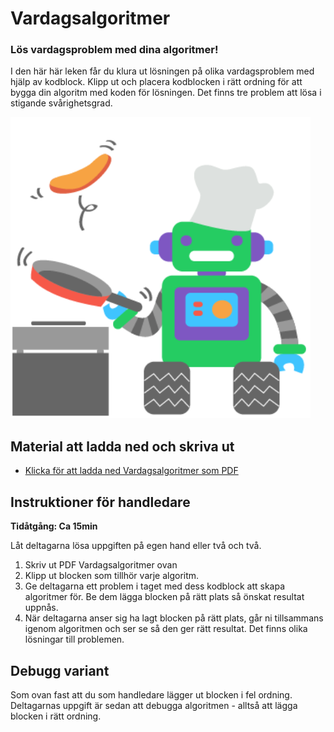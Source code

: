 # Vardagsalgoritmer

### **Lös vardagsproblem med dina algoritmer!**

I den här här leken får du klura ut lösningen på olika vardagsproblem med hjälp av kodblock. Klipp ut och placera kodblocken i rätt ordning för att bygga din algoritm med koden för lösningen. Det finns tre problem att lösa i stigande svårighetsgrad.

![Exempel på kodknäckaren](Robot_steker_pannkakor.png)

## Material att ladda ned och skriva ut
* [Klicka för att ladda ned Vardagsalgoritmer som PDF](https://github.com/Kodcentrum/Scratch-uppgifter/raw/master/lek_vardagsalgoritmer/Vardagsalgoritmer_samlade.pdf)

## Instruktioner för handledare
**Tidåtgång: Ca 15min**

Låt deltagarna lösa uppgiften på egen hand eller två och två.

1. Skriv ut PDF Vardagsalgoritmer ovan
2. Klipp ut blocken som tillhör varje algoritm. 
3. Ge deltagarna ett problem i taget med dess kodblock att skapa algoritmer för. Be dem lägga blocken på rätt plats så önskat resultat uppnås.
4. När deltagarna anser sig ha lagt blocken på rätt plats, går ni tillsammans igenom algoritmen och ser se så den ger rätt resultat. Det finns olika lösningar till problemen.

## Debugg variant
Som ovan fast att du som handledare lägger ut blocken i fel ordning. Deltagarnas uppgift är sedan att debugga algoritmen - alltså att lägga blocken i rätt ordning.
